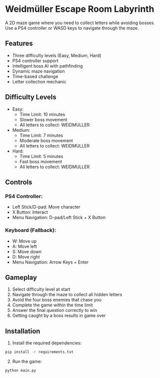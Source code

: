 # Weidmüller Escape Room Labyrinth

A 2D maze game where you need to collect letters while avoiding bosses. Use a PS4 controller or WASD keys to navigate through the maze.

## Features
- Three difficulty levels (Easy, Medium, Hard)
- PS4 controller support
- Intelligent boss AI with pathfinding
- Dynamic maze navigation
- Time-based challenge
- Letter collection mechanic

## Difficulty Levels
- Easy:
  - Time Limit: 10 minutes
  - Slower boss movement
  - All letters to collect: WEIDMULLER
- Medium:
  - Time Limit: 7 minutes
  - Moderate boss movement
  - All letters to collect: WEIDMULLER
- Hard:
  - Time Limit: 5 minutes
  - Fast boss movement
  - All letters to collect: WEIDMULLER

## Controls
### PS4 Controller:
- Left Stick/D-pad: Move character
- X Button: Interact
- Menu Navigation: D-pad/Left Stick + X Button

### Keyboard (Fallback):
- W: Move up
- A: Move left
- S: Move down
- D: Move right
- Menu Navigation: Arrow Keys + Enter

## Gameplay
1. Select difficulty level at start
2. Navigate through the maze to collect all hidden letters
3. Avoid the four boss enemies that chase you
4. Complete the game within the time limit
5. Answer the final question correctly to win
6. Getting caught by a boss results in game over

## Installation
1. Install the required dependencies:
```bash
pip install -r requirements.txt
```

2. Run the game:
```bash
python main.py
```

